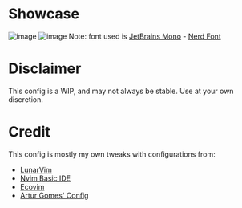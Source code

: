 # Showcase

![image](https://user-images.githubusercontent.com/102048662/209233451-dcb1fd4a-eb83-4bc4-9dd6-52c3e639844b.png)
![image](https://user-images.githubusercontent.com/102048662/209233873-54ced8e7-dc55-49d0-aa84-337ec69029b6.png)
Note: font used is [JetBrains Mono](https://www.jetbrains.com/lp/mono/) - [Nerd Font](https://github.com/ryanoasis/nerd-fonts/blob/131cbb71c4fd97b99a6ac0566306b0631c45af7c/patched-fonts/JetBrainsMono/font-info.md)
# Disclaimer
This config is a WIP, and may not always be stable. Use at your own discretion.

# Credit
This config is mostly my own tweaks with configurations from:

* [LunarVim](https://github.com/lunarvim/lunarvim)
* [Nvim Basic IDE](https://github.com/LunarVim/nvim-basic-ide)
* [Ecovim](https://github.com/ecosse3/nvim)
* [Artur Gomes' Config](https://github.com/arturgoms)
